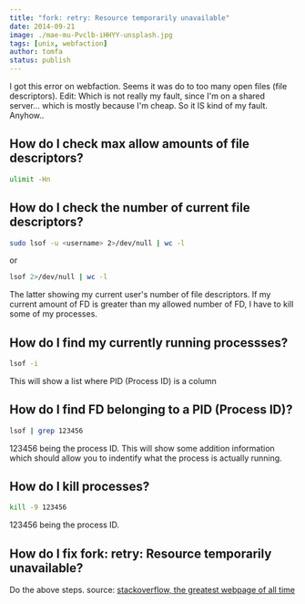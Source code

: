 ```yaml
---
title: "fork: retry: Resource temporarily unavailable"
date: 2014-09-21
image: ./mae-mu-Pvclb-iHHYY-unsplash.jpg
tags: [unix, webfaction]
author: tomfa
status: publish
---
```


I got this error on webfaction. Seems it was do to too many open files (file descriptors). Edit: Which is not really my fault, since I'm on a shared server... which is mostly because I'm cheap. So it IS kind of my fault. Anyhow..

How do I check max allow amounts of file descriptors?
-----------------------------------------------------

```bash
ulimit -Hn
```

How do I check the number of current file descriptors?
------------------------------------------------------

```bash
sudo lsof -u <username> 2>/dev/null | wc -l 
```

or

```bash
lsof 2>/dev/null | wc -l
```

The latter showing my current user's number of file descriptors. If my current amount of FD is greater than my allowed number of FD, I have to kill some of my processes.

How do I find my currently running processses?
----------------------------------------------

```bash
lsof -i
```

This will show a list where PID (Process ID) is a column

How do I find FD belonging to a PID (Process ID)?
-------------------------------------------------

```bash
lsof | grep 123456
```

123456 being the process ID. This will show some addition information which should allow you to indentify what the process is actually running.

How do I kill processes?
------------------------

```bash
kill -9 123456
```

123456 being the process ID.

How do I fix fork: retry: Resource temporarily unavailable?
-----------------------------------------------------------

Do the above steps. source: [stackoverflow, the greatest webpage of all time]( http://stackoverflow.com/questions/12079087/fork-retry-resource-temporarily-unavailable)
